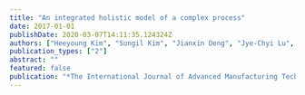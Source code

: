 ```yaml
---
title: "An integrated holistic model of a complex process"
date: 2017-01-01
publishDate: 2020-03-07T14:11:35.124324Z
authors: ["Heeyoung Kim", "Sungil Kim", "Jianxin Deng", "Jye-Chyi Lu", "Kan Wang", "Chuck Zhang", "Martha A Grover", "Ben Wang"]
publication_types: ["2"]
abstract: ""
featured: false
publication: "*The International Journal of Advanced Manufacturing Technology*"
---
```



